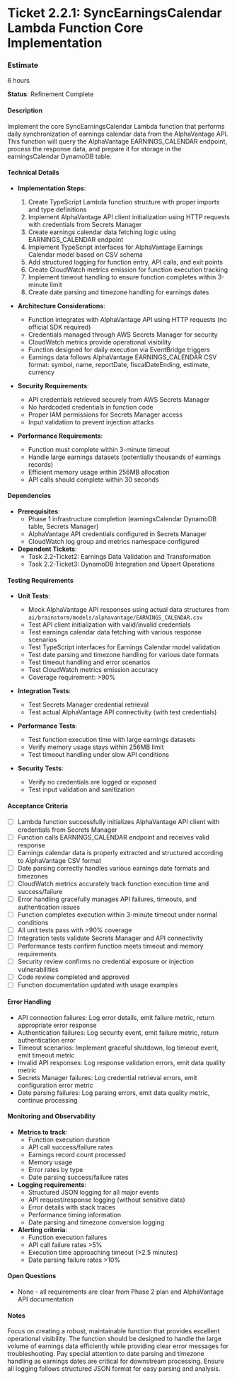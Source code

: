 # Ticket 2.2.1: SyncEarningsCalendar Lambda Function Core Implementation

### Estimate
6 hours

**Status**: Refinement Complete

#### Description
Implement the core SyncEarningsCalendar Lambda function that performs daily synchronization of earnings calendar data from the AlphaVantage API. This function will query the AlphaVantage EARNINGS_CALENDAR endpoint, process the response data, and prepare it for storage in the earningsCalendar DynamoDB table.

#### Technical Details
- **Implementation Steps**:
  1. Create TypeScript Lambda function structure with proper imports and type definitions
  2. Implement AlphaVantage API client initialization using HTTP requests with credentials from Secrets Manager
  3. Create earnings calendar data fetching logic using EARNINGS_CALENDAR endpoint
  4. Implement TypeScript interfaces for AlphaVantage Earnings Calendar model based on CSV schema
  5. Add structured logging for function entry, API calls, and exit points
  6. Create CloudWatch metrics emission for function execution tracking
  7. Implement timeout handling to ensure function completes within 3-minute limit
  8. Create date parsing and timezone handling for earnings dates

- **Architecture Considerations**:
  - Function integrates with AlphaVantage API using HTTP requests (no official SDK required)
  - Credentials managed through AWS Secrets Manager for security
  - CloudWatch metrics provide operational visibility
  - Function designed for daily execution via EventBridge triggers
  - Earnings data follows AlphaVantage EARNINGS_CALENDAR CSV format: symbol, name, reportDate, fiscalDateEnding, estimate, currency

- **Security Requirements**:
  - API credentials retrieved securely from AWS Secrets Manager
  - No hardcoded credentials in function code
  - Proper IAM permissions for Secrets Manager access
  - Input validation to prevent injection attacks

- **Performance Requirements**:
  - Function must complete within 3-minute timeout
  - Handle large earnings datasets (potentially thousands of earnings records)
  - Efficient memory usage within 256MB allocation
  - API calls should complete within 30 seconds

#### Dependencies
- **Prerequisites**:
  - Phase 1 infrastructure completion (earningsCalendar DynamoDB table, Secrets Manager)
  - AlphaVantage API credentials configured in Secrets Manager
  - CloudWatch log group and metrics namespace configured
- **Dependent Tickets**:
  - Task 2.2-Ticket2: Earnings Data Validation and Transformation
  - Task 2.2-Ticket3: DynamoDB Integration and Upsert Operations

#### Testing Requirements
- **Unit Tests**:
  - Mock AlphaVantage API responses using actual data structures from `ai/brainstorm/models/alphavantage/EARNINGS_CALENDAR.csv`
  - Test API client initialization with valid/invalid credentials
  - Test earnings calendar data fetching with various response scenarios
  - Test TypeScript interfaces for Earnings Calendar model validation
  - Test date parsing and timezone handling for various date formats
  - Test timeout handling and error scenarios
  - Test CloudWatch metrics emission accuracy
  - Coverage requirement: >90%

- **Integration Tests**:
  - Test Secrets Manager credential retrieval
  - Test actual AlphaVantage API connectivity (with test credentials)

- **Performance Tests**:
  - Test function execution time with large earnings datasets
  - Verify memory usage stays within 256MB limit
  - Test timeout handling under slow API conditions

- **Security Tests**:
  - Verify no credentials are logged or exposed
  - Test input validation and sanitization

#### Acceptance Criteria
- [ ] Lambda function successfully initializes AlphaVantage API client with credentials from Secrets Manager
- [ ] Function calls EARNINGS_CALENDAR endpoint and receives valid response
- [ ] Earnings calendar data is properly extracted and structured according to AlphaVantage CSV format
- [ ] Date parsing correctly handles various earnings date formats and timezones
- [ ] CloudWatch metrics accurately track function execution time and success/failure
- [ ] Error handling gracefully manages API failures, timeouts, and authentication issues
- [ ] Function completes execution within 3-minute timeout under normal conditions
- [ ] All unit tests pass with >90% coverage
- [ ] Integration tests validate Secrets Manager and API connectivity
- [ ] Performance tests confirm function meets timeout and memory requirements
- [ ] Security review confirms no credential exposure or injection vulnerabilities
- [ ] Code review completed and approved
- [ ] Function documentation updated with usage examples

#### Error Handling
- API connection failures: Log error details, emit failure metric, return appropriate error response
- Authentication failures: Log security event, emit failure metric, return authentication error
- Timeout scenarios: Implement graceful shutdown, log timeout event, emit timeout metric
- Invalid API responses: Log response validation errors, emit data quality metric
- Secrets Manager failures: Log credential retrieval errors, emit configuration error metric
- Date parsing failures: Log parsing errors, emit data quality metric, continue processing

#### Monitoring and Observability
- **Metrics to track**:
  - Function execution duration
  - API call success/failure rates
  - Earnings record count processed
  - Memory usage
  - Error rates by type
  - Date parsing success/failure rates
- **Logging requirements**:
  - Structured JSON logging for all major events
  - API request/response logging (without sensitive data)
  - Error details with stack traces
  - Performance timing information
  - Date parsing and timezone conversion logging
- **Alerting criteria**:
  - Function execution failures
  - API call failure rates >5%
  - Execution time approaching timeout (>2.5 minutes)
  - Date parsing failure rates >10%

#### Open Questions
- None - all requirements are clear from Phase 2 plan and AlphaVantage API documentation

#### Notes
Focus on creating a robust, maintainable function that provides excellent operational visibility. The function should be designed to handle the large volume of earnings data efficiently while providing clear error messages for troubleshooting. Pay special attention to date parsing and timezone handling as earnings dates are critical for downstream processing. Ensure all logging follows structured JSON format for easy parsing and analysis. 